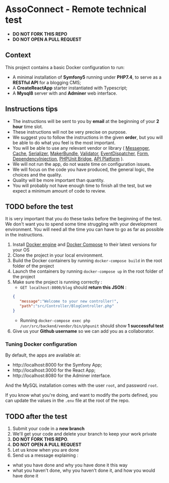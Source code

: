 # AssoConnect - Remote technical test

* **DO NOT FORK THIS REPO**
* **DO NOT OPEN A PULL REQUEST**

## Context

This project contains a basic Docker configuration to run:
* A minimal installation of **Symfony5** running under **PHP7.4**, to serve as a **RESTful API** for a blogging CMS;
* A **CreateReactApp** starter instantiated with Typescript;
* A **Mysql8** server with and **Adminer** web interface.


## Instructions tips

* The instructions will be sent to you by **email** at the beginning of your **2 hour** time slot.
* These instructions will not be very precise on purpose.
* We suggest you to follow the instructions in the given **order**, but you will be able to do what you feel is the most important.
* You will be able to use any relevant vendor or library (
  [Messenger](https://symfony.com/doc/current/components/messenger.html), 
  [Cache](https://symfony.com/doc/current/components/cache.html), 
  [Serializer](https://symfony.com/doc/current/components/serializer.html), 
  [MakerBundle](https://symfony.com/doc/current/bundles/SymfonyMakerBundle/index.html), 
  [Validator](https://symfony.com/doc/current/components/validator.html), 
  [EventDispatcher](https://symfony.com/doc/current/components/event_dispatcher.html), 
  [Form](https://symfony.com/doc/current/components/form.html), 
  [DependencyInjection](https://symfony.com/doc/current/components/dependency_injection.html), 
  [PHPUnit Bridge](https://symfony.com/doc/current/components/phpunit_bridge.html),
  [API Platform](https://api-platform.com/)
).
* We will not run the app, do not waste time on configuration issues.
* We will focus on the code you have produced, the general logic, the choices and the quality.
* Quality will be more important than quantity.
* You will probably not have enough time to finish all the test, but we expect a minimum amount of code to review.

## TODO before the test

It is very important that you do these tasks before the beginning of the test. We don't want you to spend some time struggling with your development environment. You will need all the time you can have to go as far as possible in the instructions.

1. Install [Docker engine](https://docs.docker.com/install/) and [Docker Compose](https://docs.docker.com/compose/install/) to their latest versions for your OS
1. Clone the project in your local environment.
1. Build the Docker containers by running `docker-compose build` in the root folder of the project
1. Launch the containers by running `docker-compose up` in the root folder of the project
1. Make sure the project is running correctly :
   * `GET localhost:8000/blog` should **return this JSON** :
   ```json
   {
      "message":"Welcome to your new controller!",
      "path":"src/Controller/BlogController.php"
   }
   ```
   *  Running `docker-compose exec php /usr/src/backend/vendor/bin/phpunit` should show **1 successful test**
1. Give us your **Github username** so we can add you as a collaborator.

###  Tuning Docker configuration
By default, the apps are available at:
* http://localhost:8000 for the Symfony App;
* http://localhost:3000 for the React App;
* http://localhost:8080 for the Adminer interface.

And the MySQL installation comes with the user `root`, and password `root`.

If you know what you're doing, and want to modify the ports defined, you can update the values in the `.env` file at the root of the repo.

## TODO after the test

1. Submit your code in a **new branch**
1. We'll get your code and delete your branch to keep your work private
1. **DO NOT FORK THIS REPO**.
1. **DO NOT OPEN A PULL REQUEST**
1. Let us know when you are done
1. Send us a message explaining :
* what you have done and why you have done it this way
* what you haven't done, why you haven't done it, and how you would have done it
